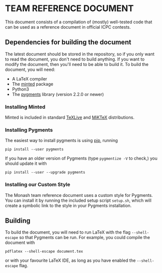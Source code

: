 # TEAM REFERENCE DOCUMENT #

This document consists of a compilation of (mostly) well-tested code that can be used as a reference document in official ICPC contests.

## Dependencies for building the document ##

The latest document should be stored in the repository, so if you only want to read the document, you don't need to build anything. If you want to modify the document, then you'll need to be able to build it. To build the document, you will need:

* A LaTeX compiler
 * The [minted](https://ctan.org/pkg/minted?lang=en) package
* Python3
 * The [pygments](http://pygments.org/) library (version 2.2.0 or newer)


### Installing Minted ###

Minted is included in standard [TeXLive](https://ctan.org/pkg/texlive) and [MiKTeX](https://ctan.org/pkg/miktex) distributions.

### Installing Pygments ###

The easiest way to install pygments is using [pip](https://packaging.python.org/tutorials/installing-packages/), running

```pip install --user pygments```

If you have an older version of Pygments (type `pygmentize -V` to check,) you should update it with

```pip install --user --upgrade pygments```

### Installing our Custom Style ###

The Monash team reference document uses a custom style for Pygments. You can install it by running the included setup script `setup.sh`, which will create a symbolic link to the style in your Pygments installation.

## Building ##

To build the document, you will need to run LaTeX with the flag `--shell-escape` so that Pygments can be run. For example, you could compile the document with

```pdflatex --shell-escape document.tex```

or with your favourite LaTeX IDE, as long as you have enabled the `--shell-escape` flag.
